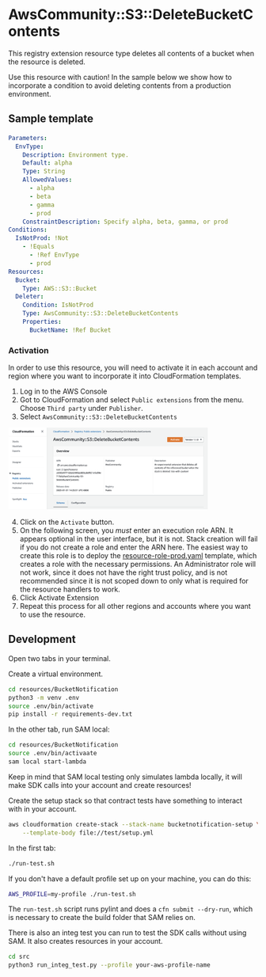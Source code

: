 # AwsCommunity::S3::DeleteBucketContents

This registry extension resource type deletes all contents of a bucket when the resource is deleted. 

Use this resource with caution! In the sample below we show how to incorporate a condition to avoid deleting contents from a production environment.

## Sample template

```yml
Parameters:
  EnvType:
    Description: Environment type.
    Default: alpha
    Type: String
    AllowedValues:
      - alpha
      - beta
      - gamma
      - prod
    ConstraintDescription: Specify alpha, beta, gamma, or prod
Conditions:
  IsNotProd: !Not 
    - !Equals
      - !Ref EnvType
      - prod
Resources:
  Bucket:
    Type: AWS::S3::Bucket
  Deleter:
    Condition: IsNotProd
    Type: AwsCommunity::S3::DeleteBucketContents
    Properties:
      BucketName: !Ref Bucket
```

### Activation

In order to use this resource, you will need to activate it in each account and region where you want to incorporate it into CloudFormation templates. 

1. Log in to the AWS Console
2. Got to CloudFormation and select `Public extensions` from the menu. Choose `Third party` under `Publisher`.
3. Select `AwsCommunity::S3::DeleteBucketContents`

<img src="https://github.com/aws-cloudformation/community-registry-extensions/blob/main/resources/S3_DeleteBucketContents/activation.png?raw=true" width="80%" />

4. Click on the `Activate` button.
5. On the following screen, you *must* enter an execution role ARN. It appears optional in the user interface, but it is not. Stack creation will fail if you do not create a role and enter the ARN here. The easiest way to create this role is to deploy the [resource-role-prod.yaml](./resource-role-prod.yaml) template, which creates a role with the necessary permissions. An Administrator role will not work, since it does not have the right trust policy, and is not recommended since it is not scoped down to only what is required for the resource handlers to work.
6. Click Activate Extension
7. Repeat this process for all other regions and accounts where you want to use the resource.

## Development

Open two tabs in your terminal.

Create a virtual environment.

```sh
cd resources/BucketNotification
python3 -m venv .env
source .env/bin/activate
pip install -r requirements-dev.txt
```

In the other tab, run SAM local:

```sh
cd resources/BucketNotification
source .env/bin/activaate
sam local start-lambda
```

Keep in mind that SAM local testing only simulates lambda locally, it will make SDK 
calls into your account and create resources!

Create the setup stack so that contract tests have something to interact with in your account.

```sh
aws cloudformation create-stack --stack-name bucketnotification-setup \
    --template-body file://test/setup.yml
```

In the first tab:

```sh
./run-test.sh
```

If you don't have a default profile set up on your machine, you can do this:

```sh
AWS_PROFILE=my-profile ./run-test.sh
```

The `run-test.sh` script runs pylint and does a `cfn submit --dry-run`, which is necessary to create the build folder that SAM relies on.

There is also an integ test you can run to test the SDK calls without using SAM.
It also creates resources in your account.

```sh
cd src
python3 run_integ_test.py --profile your-aws-profile-name
```

